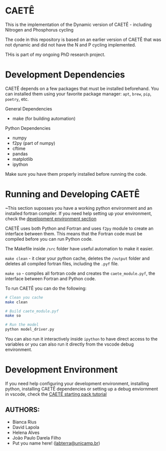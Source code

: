# CAETÊ
This is the implementation of the Dynamic version of CAETÊ - including Nitrogen and Phosphorus cycling

The code in this repository is based on an earlier version of CAETÊ that was not dynamic and did not have the N and P cycling implemented.

THis is part of my ongoing PhD research project.

# Development Dependencies
CAETÊ depends on a few packages that must be installed beforehand.
You can installed them using your favorite package manager: `apt`, `brew`, `pip`, `poetry`, etc.

General Dependencies
- make (for building automation)

Python Dependencies
- numpy
- f2py (part of numpy)
- cftime
- pandas
- matplotlib
- ipython

Make sure you have them properly installed before running the code.

# Running and Developing CAETÊ
~This section suposses you have a working python environment and an installed fortran compiler.
If you need help setting up your environment, check the [development environment section](#development-Environment)

CAETÊ uses both Python and Fortran and uses `f2py` module to create an interface between them. This means that the Fortran code must be compiled before you can run Python code.

The Makefile inside `/src` folder have useful automation to make it easier.

`make clean` - it clear your python cache, deletes the `/output` folder and deletes all compiled fortran files, including the `.pyf` file.

`make so` - compiles all fortran code and creates the `caete_module.pyf`, the interface between Fortran and Python code.

To run CAETÊ you can do the following:
```bash
# Clean you cache
make clean

# Build caete_module.pyf
make so

# Run the model
python model_driver.py
```

You can also run it interactively inside `ipython` to have direct access to the variables or you can also run it directly from the vscode debug environment.

# Development Environment
If you need help configuring your development environment, installing python, installing CAETÊ dependencies or setting up a debug enviornment in vscode, check the [CAETÊ starting pack tutorial](https://github.com/fmammoli/CAETE-Tutorials)

## __AUTHORS__:

 - Bianca Rius
 - David Lapola
 - Helena Alves
 - João Paulo Darela Filho
 - Put you name here! (labterra@unicamp.br)
